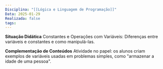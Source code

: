 ```yaml
---
Disciplina: "[[Lógica e Linguagem de Programação]]"
Data: 2025-01-29
Realizada: false
tags:
---
```

**Situação Didática**
Constantes e Operações com Variáveis: Diferenças entre variáveis e constantes e como manipulá-las.

**Complementação de Conteúdos**
Atividade no papel: os alunos criam exemplos de variáveis usadas em problemas simples, como "armazenar a idade de uma pessoa".

